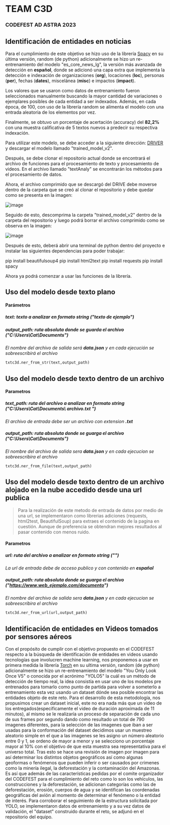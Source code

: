 # TEAM C3D 
### CODEFEST AD ASTRA 2023

## Identificación de entidades en noticias
Para el cumplimiento de este objetivo se hizo uso de la librería [Spacy](https://spacy.io/) en su última versión, random (de python) adicionalmente se hizo un re-entrenamiento del modelo "es_core_news_lg", la versión más avanzada de detección en **español**, donde se adicionó una capa extra que implementa la detección e indexación de organizaciones (__org__), locaciones (__loc__), personas (__per__), fechas (__dates__), miscelánea (__misc__) e impactos (__impact__).

Los valores que se usaron como datos de entrenamiento fueron seleccionados manualmente buscando la mayor cantidad de variaciones o ejemplares posibles de cada entidad a ser indexados. Además, en cada época, de 100, con uso de la librería random se alimenta el modelo con una entrada aleatoria de los elementos por vez.

Finalmente, se obtuvo un porcentaje de acertación (accuracy) del __82,2%__ con una muestra calificativa de 5 textos nuevos a predecir su respectiva indexación.

Para utilizar este modelo, se debe acceder a la siguiente dirección: [DRIVER](https://drive.google.com/file/d/1-9kE9x8eAf72b3uPzuVObtLSvY90ikky/view?usp=sharing) y descargar el modelo llamado "trained_model_v2".

Después, se debe clonar el repositorio actual donde se encontrará el archivo de funciones para el procesamiento de texto y procesamiento de videos. En el archivo llamado "textAnaly" se encontrarán los métodos para el procesamiento de datos.

Ahora, el archivo comprimido que se descargó del DRIVE debe moverse dentro de la carpeta que se creó al clonar el repositorio y debe quedar como se presenta en la imagen:

![image](https://github.com/Hyosuporte/codefest_c3d/assets/99928498/770428ab-b79a-469d-be02-e097c007a4ef)

Seguido de esto, descomprima la carpeta "trained_model_v2" dentro de la carpeta del repositorio y luego podrá borrar el archivo comprimido como se observa en la imagen:

![image](https://github.com/Hyosuporte/codefest_c3d/assets/99928498/0bbd0b0c-4280-46e5-a143-77c46a8c4cc4)

Después de esto, deberá abrir una terminal de python dentro del proyecto e instalar las siguientes dependencias para poder trabajar:

pip install beautifulsoup4
pip install html2text
pip install requests
pip install spacy

Ahora ya podrá comenzar a usar las funciones de la librería.

Uso del modelo desde texto plano
------
#### Parámetros
##### text: texto a analizar en formato string ("texto de ejemplo")
##### output_path: ruta absoluta donde se guarda el archivo ("C:\Users\Cat\Documents\")
_El nombre del archivo de salida será **data.json** y en cada ejecución se sobreescribirá el archivo_
```python
txtc3d.ner_from_str(text,output_path)
```

Uso del modelo desde texto dentro de un archivo
------
#### Parametros
##### text_path: ruta del archivo a analizar en formato string ("C:\Users\Cat\Documents\ __archivo.txt__ ")
*El archivo de entrada debe ser un archivo con extension __.txt__*
##### output_path: ruta absoluta donde se guarga el archivo ("C:\Users\Cat\Documents\")
_El nombre del archivo de salida sera **data.json** y en cada ejecucion se sobreescribira el archivo_
```python
txtc3d.ner_from_file(text,output_path)
```

Uso del modelo desde texto dentro de un archivo alojado en la nube accedido desde una url __publica__
------

> Para la realización de este metodo de entrada de datos por medio de una url, se implementaron como librerias adiciones (requests, html2test, BeautifulSoup) para extraes el contenido de la pagina en cuestión. Aunque de preferencia se obtendran mejores resultados al pasar contenido con menos ruido.

#### Parametros
##### url: ruta del archivo a analizar en formato string ("")
*La url de entrada debe de acceso publico y con contenido en __español__* 
##### output_path: ruta absoluta donde se guarga el archivo ("https://www.web_ejemplo.com/documento")
_El nombre del archivo de salida sera **data.json** y en cada ejecucion se sobreescribira el archivo_
```python
txtc3d.ner_from_url(url,output_path)
```

## Identificación de entidades en Videos tomados por sensores aéreos
Con el propósito de cumplir con el objetivo propuesto en el CODEFEST respecto a la búsqueda de identificación de entidades en videos usando tecnologías que involucren machine learning, nos proponemos a usar en primera medida la librería [Torch](https://pytorch.org/) en su ultima versión, random (de python) adicionalmente se hizo un re-entrenamiento del modelo "You Only Look Once V5" o conocida por el acrónimo "YOLO5" la cuál es un método de detección de tiempo real, la idea consistía en usar uno de los modelos pre entrenados para tomarlo como punto de partida para volver a someterlo a entrenamiento esta vez usando un dataset dónde sea posible encontrar las entidades objeto de este reto. Para el desarrollo de esta metodología, nos propusimos crear un dataset inicial, este no era nada más  que un video de los entregados(especificamente el video de duración aproximada de 11 minutos), al mismo se le realizaría un proceso de separación de cada uno de sus frames por segundo dando como resultado un total de 790 imagenes diferentes, para la selección de las imagenes que iban a ser usadas para la conformación del dataset decidimos usar un muestreo aleatorio simple en el que a las imagenes se les asigno un número aleatorio entre 0 y 1, se ordeno de mayor a menor y se selecciono un porcentaje mayor al 10% con el objetivo de que esta muestra sea representativa para el universo total. Tras esto se hace una revisión de imagen por imagen para así determinar los distintos objetos geográficos así como algunas geoformas o fenómenos que pueden inferir o ser causados por crimenes como la minería ilegal, la deforestación y la contaminación del Amazonas. Es así que además de las características pedidas por el comite organizador del CODEFEST para el cumplimiento del reto como lo son los vehículos, las construcciones y la deforestación, se adicionan categorías como las de deforestación, erosión, cuerpos de agua y se identifican las coordenadas geográficas del avión al momento de determinar el fenómeno o la entidad de interés.
Para corroborar el seguimiento de la estructura solicitada por YOLO, se implementaron datos de entrenamiento y a su vez datos de validación, el "dataset" construido durante el reto, se adjunó en el repositorio del equipo. 
